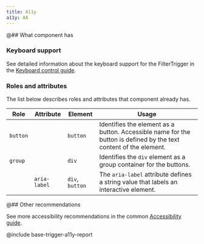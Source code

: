```yaml
---
title: A11y
a11y: AA
---
```


@## What component has

### Keyboard support

See detailed information about the keyboard support for the FilterTrigger in the [Keyboard control guide](/core-principles/a11y/a11y-keyboard/#any_other_controls_filtertrigger_pills_tabline_i_pr).

### Roles and attributes

The list below describes roles and attributes that component already has.

| Role     | Attribute    | Element             | Usage                                                                                                             |
| -------- | ------------ | ------------------- | ----------------------------------------------------------------------------------------------------------------- |
| `button` |              | `button`            | Identifies the element as a button. Accessible name for the button is defined by the text content of the element. |
| `group`  |              | `div`               | Identifies the `div` element as a group container for the buttons.                                                |
|          | `aria-label` | `div`, `button` | The `aria-label` attribute defines a string value that labels an interactive element.                             |

@## Other recommendations

See more accessibility recommendations in the common [Accessibility guide](/core-principles/a11y/).

@include base-trigger-a11y-report
